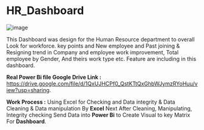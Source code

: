 # HR_Dashboard
![image](https://github.com/SivA20026/HR_Dashboard/assets/137447479/00dd1d92-401b-479c-acb9-490258571fbd)


This Dashboard was design for the Human Resource department to overall Look for workforce. key points and New employee and Past joining & Resigning trend in Company and employee work improvement, Total employee by Gender, And theirs work type etc. Feature are including in this dashboard.

**Real Power Bi file Google Drive Link :** https://drive.google.com/file/d/1QxUJHCPf0_QstKTtQxGhbWJymzRYoHuu/view?usp=sharing.

**Work Process :**
Using Excel for Checking and Data integrity & Data Cleaning & Data manipulation By **Excel**
Next After Cleaning, Manipulating, Integrity checking  Send Data into **Power Bi** to Create Visual to key Matrix For **Dashboard**.
